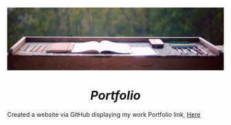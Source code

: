 ![desk_banner](desk_banner.png)
# <center>*Portfolio* </center> 

 Created a website via GitHub displaying my work
Portfolio link, [Here](https://nhafer88.github.io/portfolio/)
